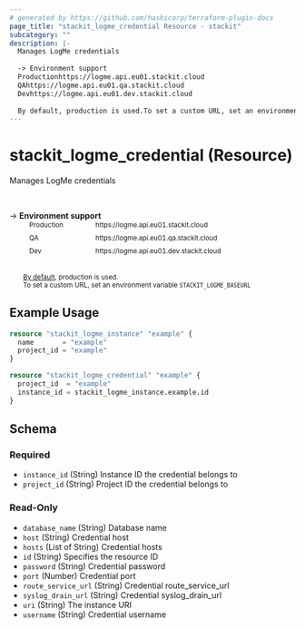 ```yaml
---
# generated by https://github.com/hashicorp/terraform-plugin-docs
page_title: "stackit_logme_credential Resource - stackit"
subcategory: ""
description: |-
  Manages LogMe credentials
  
  -> Environment support
  Productionhttps://logme.api.eu01.stackit.cloud
  QAhttps://logme.api.eu01.qa.stackit.cloud
  Devhttps://logme.api.eu01.dev.stackit.cloud
  
  By default, production is used.To set a custom URL, set an environment variable STACKITLOGMEBASEURL
---
```


# stackit_logme_credential (Resource)

Manages LogMe credentials

<br />

-> __Environment support__<br /><table style='border-collapse: separate; border-spacing: 5px; margin-top:-20px; margin-left: 24px; font-size: smaller;'>
<tr><td style='width: 100px'>Production</td><td>https://logme.api.eu01.stackit.cloud<td></tr>
<tr><td>QA</td><td>https://logme.api.eu01.qa.stackit.cloud<td></tr>
<tr><td>Dev</td><td>https://logme.api.eu01.dev.stackit.cloud<td></tr>
</table><br />
<small style='margin-left: 24px; margin-top: -5px; display: inline-block;'><a href="https://registry.terraform.io/providers/SchwarzIT/stackit/latest/docs#environment">By default</a>, production is used.<br />To set a custom URL, set an environment variable <code>STACKIT_LOGME_BASEURL</code></small>

## Example Usage

```terraform
resource "stackit_logme_instance" "example" {
  name       = "example"
  project_id = "example"
}

resource "stackit_logme_credential" "example" {
  project_id  = "example"
  instance_id = stackit_logme_instance.example.id
}
```

<!-- schema generated by tfplugindocs -->
## Schema

### Required

- `instance_id` (String) Instance ID the credential belongs to
- `project_id` (String) Project ID the credential belongs to

### Read-Only

- `database_name` (String) Database name
- `host` (String) Credential host
- `hosts` (List of String) Credential hosts
- `id` (String) Specifies the resource ID
- `password` (String) Credential password
- `port` (Number) Credential port
- `route_service_url` (String) Credential route_service_url
- `syslog_drain_url` (String) Credential syslog_drain_url
- `uri` (String) The instance URI
- `username` (String) Credential username


